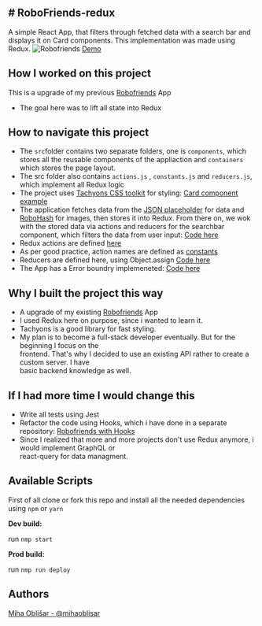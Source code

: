 ## # RoboFriends-redux
A simple React App, that filters through fetched data with a search bar and displays it on Card components. This implementation was made using Redux. 
![Robofriends](https://i.imgur.com/goWtZ03.png)
[Demo](https://obleey.github.io/robofriends/)

## How I worked on this project  

This is a upgrade of my previous [Robofriends](https://github.com/obleey/robofriends) App
- The goal here was to lift all state into Redux
## How to navigate this project  
- The `src`folder contains two separate folders, one is `components`, which stores all the reusable components of the appliaction and `containers` which stores the page layout.
- The src folder also contains `actions.js` , `constants.js` and `reducers.js`, which implement all Redux logic
- The project uses [Tachyons CSS toolkit](https://tachyons.io/) for styling: [Card component example](https://github.com/obleey/robofriends-redux/blob/main/src/components/Card.js)
- The application fetches data from the [JSON placeholder](https://jsonplaceholder.typicode.com/users) for data and [RoboHash](https://robohash.org/) for images, then stores it into Redux. From there on, we wok with the stored data via actions and reducers for the searchbar component,  which filters the data from user input: [Code here](https://github.com/obleey/robofriends-redux/blob/main/src/containers/App.js)
- Redux actions are defined [here](https://github.com/obleey/robofriends-redux/blob/main/src/actions.js)
- As per good practice, action names are defined as [constants](https://github.com/obleey/robofriends-redux/blob/main/src/constants.js)
- Reducers are defined here, using Object.assign [Code here](https://github.com/obleey/robofriends-redux/blob/main/src/reducers.js)
- The App has a Error boundry implemeneted: [Code here](https://github.com/obleey/robofriends-redux/blob/main/src/components/ErrorBoundry.js)
## Why I built the project this way  
- A upgrade of my existing [Robofriends](https://github.com/obleey/robofriends) App
- I used Redux here on purpose, since i wanted to learn it.
- Tachyons is a good library for fast styling.  
- My plan is to become a full-stack developer eventually. But for the beginning I focus on the  
frontend. That's why I decided to use an existing API rather to create a custom server. I have  
basic backend knowledge as well.  

## If I had more time I would change this  
- Write all tests using Jest
- Refactor the code using Hooks, which i have done in a separate repository: [Robofriends with Hooks](https://github.com/obleey/robofriends-hooks)
- Since I realized that more and more projects don't use Redux anymore, i would implement GraphQL or  
react-query for data managment.
 
## Available Scripts  
First of all clone or fork this repo and install all the needed dependencies using `npm` or `yarn`

**Dev build:**

run  `nmp start`

**Prod build:**

run  `nmp run deploy`

## Authors
[Miha Oblišar - @mihaoblisar](www.linkedin.com/in/miha-obli%C5%A1ar-8b177610a)

